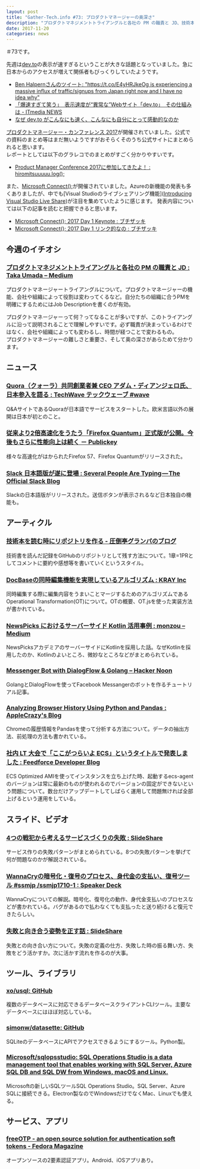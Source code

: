 ```yaml
---
layout: post
title: "Gather-Tech.info #73: プロダクトマネージャーの奥深さ"
description: "プロダクトマネジメントトライアングルと各社の PM の職責と JD、技術本を読む時にリポジトリを作る など"
date: 2017-11-20
categories: news
---
```


＃73です。

先週は[dev.to](https://dev.to/)の表示が速すぎるということが大きな話題となっていました。急に日本からのアクセスが増えて関係者もびっくりしていたようです。

- [Ben Halpernさんのツイート: "https://t.co/E4yHRJkeOg is experiencing a massive influx of traffic/signups from Japan right now and I have no idea why"](https://twitter.com/bendhalpern/status/930664478663901184)
- [「爆速すぎて笑う」　表示速度が“異常な”Webサイト「dev.to」　その仕組みは - ITmedia NEWS](http://www.itmedia.co.jp/news/articles/1711/15/news133.html)
- [なぜ dev.to がこんなにも速く、こんなにも自分にとって感動的なのか](https://dev.to/mizchi/-devto--b5)

[プロダクトマネージャー・カンファレンス 2017](http://2017.pmconf.jp/)が開催されていました。公式での資料のまとめ等はまだ無いようですがおそらくそのうち公式サイトにまとめられると思います。  
レポートとしては以下のグラレコでのまとめがすごく分かりやすいです。

- [Product Manager Conference 2017に参加してきたよ！ : hiromitsuuuuu.log();](http://hiromitsuuuuu.hatenablog.com/entry/2017/11/16/005142)

また、[Microsoft Connect();](https://www.microsoft.com/en-us/connectevent/)が開催されていました。Azureの新機能の発表も多くありましたが、中でも[Visual Studioのライブシェアリング機能]([Introducing Visual Studio Live Share](https://code.visualstudio.com/blogs/2017/11/15/live-share))が注目を集めていたように感じます。  発表内容については以下の記事を読むと把握できると思います。

- [Microsoft Connect(); 2017 Day 1 Keynote : ブチザッキ](https://buchizo.wordpress.com/2017/11/16/microsoft-connect-2017-day-1-keynote/)
- [Microsoft Connect(); 2017 Day 1 リンク的なの : ブチザッキ](https://buchizo.wordpress.com/2017/11/16/microsoft-connect-2017-day-1-%E3%83%AA%E3%83%B3%E3%82%AF%E7%9A%84%E3%81%AA%E3%81%AE/)

## 今週のイチオシ

### [プロダクトマネジメントトライアングルと各社の PM の職責と JD : Taka Umada – Medium](https://medium.com/@tumada/product-management-triangle-job-description-d18d1855ef65)

プロダクトマネージャートライアングルについて。プロダクトマネージャーの機能、会社や組織によって役割は変わってくるなど。自分たちの組織に合うPMを明確にするためにはJob Descriptionを書くのが有効。

プロダクトマネージャーって何？ってなることが多いですが、このトライアングルに沿って説明されることで理解しやすいです。必ず職責が決まっているわけではなく、会社や組織によっても変わるし、時間が経つことで変わるもの。  
プロダクトマネージャーの難しさと重要さ、そして奥の深さがあらためて分かります。

## ニュース

### [Quora（クォーラ）共同創業者兼 CEO アダム・ディアンジェロ氏、日本参入を語る : TechWave テックウェーブ #wave](http://techwave.jp/archives/quora-ceo-adam-talk-about-quora-japan.html)

Q&AサイトであるQuoraが日本語でサービスをスタートした。欧米言語以外の展開は日本が初とのこと。

### [従来より2倍高速化をうたう「Firefox Quantum」正式版が公開。今後もさらに性能向上は続く － Publickey](http://www.publickey1.jp/blog/17/2firefox_quantum.html)

様々な高速化がはかられたFirefox 57、Firefox Quantumがリリースされた。

### [Slack 日本語版が遂に登場 : Several People Are Typing — The Official Slack Blog](https://slackhq.com/slack-%E6%97%A5%E6%9C%AC%E8%AA%9E%E7%89%88%E3%81%8C%E9%81%82%E3%81%AB%E7%99%BB%E5%A0%B4-f75591cb0c0a)

Slackの日本語版がリリースされた。送信ボタンが表示されるなど日本独自の機能も。

## アーティクル

### [技術本を読む時にリポジトリを作る - 圧倒亭グランパのブログ](http://at-grandpa.hatenablog.jp/entry/2017/11/14/100330)

技術書を読んだ記録をGitHubのリポジトリとして残す方法について。1章=1PRとしてコメントに要約や感想等を書いていくというスタイル。

### [DocBaseの同時編集機能を実現しているアルゴリズム : KRAY Inc](http://kray.jp/blog/algorithm-operational-transformation/)

同時編集する際に編集内容をうまいことマージするためのアルゴリズムであるOperational Transformation(OT)について。OTの概要、OT.jsを使った実装方法が書かれている。

### [NewsPicks におけるサーバーサイド Kotlin 活用事例 : monzou – Medium](https://medium.com/@monzou/newspicks-kotlin-server-18804392946f)

NewsPicksアカデミアのサーバーサイドにKotlinを採用した話。なぜKotlinを採用したのか、Kotlinのよいところ、微妙なところなどがまとめられている。

### [Messenger Bot with DialogFlow & Golang – Hacker Noon](https://hackernoon.com/bot-in-messenger-with-dialogflow-golang-fcbe6bee1341)

GolangとDialogFlowを使ってFacebook Messangerのボットを作るチュートリアル記事。

### [Analyzing Browser History Using Python and Pandas : AppleCrazy's Blog](https://applecrazy.github.io/blog/posts/analyzing-browser-hist-using-python/)

Chromeの履歴情報をPandasを使って分析する方法について。データの抽出方法、前処理の方法も書かれている。

### [社内 LT 大会で「ここがつらいよ ECS」というタイトルで発表しました : Feedforce Developer Blog](http://developer.feedforce.jp/entry/2017/11/13/183623)

ECS Optimized AMIを使ってインスタンスを立ち上げた時、起動するecs-agentのバージョンは常に最新のものが使われるのでバージョンの固定ができないという問題について。数台だけアップデートしてしばらく運用して問題無ければ全部上げるという運用をしている。

## スライド、ビデオ

### [4つの戦犯から考えるサービスづくりの失敗 : SlideShare](https://www.slideshare.net/papanda/4-81915497)

サービス作りの失敗パターンがまとめられている。8つの失敗パターンを挙げて何が問題なのかが解説されている。

### [WannaCryの暗号化・復号のプロセス、身代金の支払い、復号ツール #ssmjp /ssmjp1710-1 : Speaker Deck](https://speakerdeck.com/kitagawa/ssmjp1710-1)

WannaCryについての解説。暗号化、復号化の動作、身代金支払いのプロセスなどが書かれている。バグがあるので払わなくても支払ったと送り続けると復元できたらしい。

### [失敗と向き合う姿勢を正す話 : SlideShare](https://www.slideshare.net/next_developer/ss-82096286)

失敗との向き合い方について。失敗の定義の仕方、失敗した時の振る舞い方、失敗をどう活かすか。次に活かす流れを作るのが大事。

## ツール、ライブラリ

### [xo/usql: GitHub](https://github.com/xo/usql)

複数のデータベースに対応できるデータベースクライアントCLIツール。主要なデータベースにはほぼ対応している。

### [simonw/datasette: GitHub](https://github.com/simonw/datasette)

SQLiteのデータベースにAPIでアクセスできるようにするツール。Python製。

### [Microsoft/sqlopsstudio: SQL Operations Studio is a data management tool that enables working with SQL Server, Azure SQL DB and SQL DW from Windows, macOS and Linux.](https://github.com/Microsoft/sqlopsstudio)

Microsoftの新しいSQLツールSQL Operations Studio。SQL Server、Azure SQLに接続できる。Electron製なのでWindowsだけでなくMac、Linuxでも使える。

## サービス、アプリ

### [freeOTP - an open source solution for authentication soft tokens - Fedora Magazine](https://fedoramagazine.org/freeotp-an-open-source-solution-for-authentication-soft-tokens/)

オープンソースの2要素認証アプリ。Android、iOSアプリあり。
